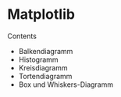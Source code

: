 # Matplotlib

Contents
- Balkendiagramm
- Histogramm
- Kreisdiagramm
- Tortendiagramm
- Box und Whiskers-Diagramm
